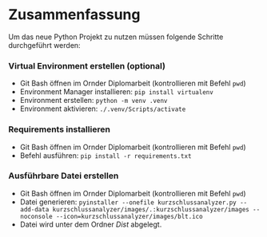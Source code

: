 # Zusammenfassung
Um das neue Python Projekt zu nutzen müssen folgende Schritte durchgeführt werden:

### Virtual Environment erstellen (optional)
- Git Bash öffnen im Ornder Diplomarbeit (kontrollieren mit Befehl `pwd`)
- Environment Manager installieren: `pip install virtualenv`
- Environment erstellen: `python -m venv .venv`
- Environment aktivieren: `./.venv/Scripts/activate`

### Requirements installieren
- Git Bash öffnen im Ornder Diplomarbeit (kontrollieren mit Befehl `pwd`)
- Befehl ausführen: `pip install -r requirements.txt`

### Ausführbare Datei erstellen
- Git Bash öffnen im Ornder Diplomarbeit (kontrollieren mit Befehl `pwd`)
- Datei generieren: `pyinstaller --onefile kurzschlussanalyzer.py --add-data kurzschlussanalyzer/images/.:kurzschlussanalyzer/images --noconsole --icon=kurzschlussanalyzer/images/blt.ico`
- Datei wird unter dem Ordner *Dist* abgelegt. 